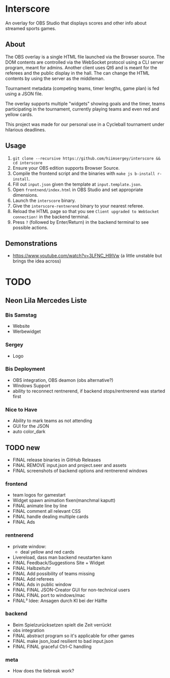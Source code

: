 # Interscore
An overlay for OBS Studio that displays scores and other info about streamed sports games.

## About
The OBS overlay is a single HTML file launched via the Browser source.
The DOM contents are controlled via the WebSocket protocol using a CLI server program, meant for admins.
Another client uses Qt6 and is meant for the referees and the public display in the hall. The can change the HTML contents by using the server as the middleman.

Tournament metadata (competing teams, timer lengths, game plan) is fed using a JSON file.

The overlay supports multiple "widgets" showing goals and the timer, teams participating in the tournament, currently playing teams and even red and yellow cards.

This project was made for our personal use in a Cycleball tournament under hilarious deadlines.

## Usage
1. `git clone --recursive https://github.com/hiimsergey/interscore && cd interscore`
2. Ensure your OBS edition supports Browser Source.
3. Compile the frontend script and the binaries with `make js b-install r-install`.
4. Fill out `input.json` given the template at `input.template.json`.
5. Open `frontnend/index.html` in OBS Studio and set appropriate dimensions.
6. Launch the `interscore` binary.
7. Give the `interscore-rentnerend` binary to your nearest referee.
8. Reload the HTML page so that you see `Client upgraded to WebSocket connection!` in the backend terminal.
9. Press `?` (followed by Enter/Return) in the backend terminal to see possible actions.

## Demonstrations
- https://www.youtube.com/watch?v=3LFNC_H9lVw (a little unstable but brings the idea across)

# TODO

## Neon Lila Mercedes Liste
### Bis Samstag
- Website
- Werbewidget

### Sergey
- Logo

### Bis Deployment
- OBS integration, OBS deamon (obs alternative?)
- Windows Support
- ability to reconnect rentnerend, if backend stops/rentnerend was started first

### Nice to Have
- Ability to mark teams as not attending
- GUI for the JSON
- auto color_dark

## TODO new
- FINAL release binaries in GitHub Releases
- FINAL REMOVE input.json and project.seer and assets
- FINAL screenshots of backend options and rentnerend windows

### frontend
- team logos for gamestart
- Widget spawn animation fixen(manchmal kaputt)
- FINAL animate line by line
- FINAL comment all relevant CSS
- FINAL handle dealing multiple cards
- FINAL Ads

### rentnerend
- private window:
	- deal yellow and red cards
- Livereload, dass man backend neustarten kann
- FINAL Feedback/Suggestions Site + Widget
- FINAL Halbzeituhr
- FINAL Add possibility of teams missing
- FINAL Add referees
- FINAL Ads in public window
- FINAL FINAL JSON-Creator GUI for non-technical users
- FINAL FINAL port to windows/mac
- FINAL³ Idee: Ansagen durch KI bei der Hälfte

### backend
- Beim Spielzurücksetzen spielt die Zeit verrückt
- obs integration
- FINAL abstract program so it's applicable for other games
- FINAL make json_load resilient to bad input.json
- FINAL FINAL graceful Ctrl-C handling

### meta
- How does the tiebreak work?
